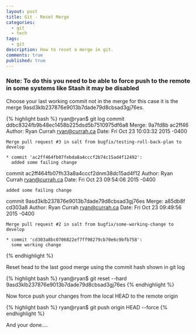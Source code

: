 ```yaml
---
layout: post
title: Git - Reset Merge
categories: 
  - git
  - tech
tags: 
  - git
description: How to reset a merge in git.
comments: true
published: true
---
```


### Note: To do this you need to be able to force push to the remote in some systems like Stash it may be disabled

Choose your last working commit not in the merge for this case it is the merge 9asd3klb237876e9013b7dade79d8cbsad3gj76es.

{% highlight bash %}
ryan@ryan$ git log
commit ddbc8324fb9b48ec1458b225dsd5b7510975df6a8
Merge: 9a7fd8b ac2ff46
Author: Ryan Currah <ryan@currah.ca>
Date:   Fri Oct 23 10:03:32 2015 -0400

    Merge pull request #3 in salt from bugfix/testing-roll-back-plan to develop
    
    * commit 'ac2ff464fb07febda8a4cccf2b74c15ad4f12492':
      added some failing change

commit ac2ff464fb07fh33a8a4cccf2dnm38dc15ad4f12
Author: Ryan Currah <ryan@currah.ca>
Date:   Fri Oct 23 09:54:06 2015 -0400

    added some failing change

commit 9asd3klb237876e9013b7dade79d8cbsad3gj76es
Merge: a85db8f cd303a8
Author: Ryan Currah <ryan@currah.ca>
Date:   Fri Oct 23 09:49:56 2015 -0400

    Merge pull request #2 in salt from bugfix/some-working-change to develop
    
    * commit 'cd303a8bc0706822ef7ff98279cb70e6c9bfb758':
      some working change
{% endhighlight %}


Reset head to the last good merge using the commit hash shown in git log

{% highlight bash %}
ryan@ryan$ git reset --hard 9asd3klb237876e9013b7dade79d8cbsad3gj76es
{% endhighlight %}


Now force push your changes from the local HEAD to the remote origin

{% highlight bash %}
ryan@ryan$ git push origin HEAD --force
{% endhighlight %}


And your done....
